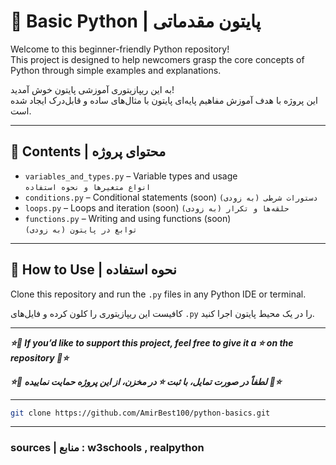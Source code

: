 # 🐍 Basic Python | پایتون مقدماتی 

Welcome to this beginner-friendly Python repository!  
This project is designed to help newcomers grasp the core concepts of Python through simple examples and explanations.

به این ریپازیتوری آموزشی پایتون خوش آمدید!  
این پروژه با هدف آموزش مفاهیم پایه‌ای پایتون با مثال‌های ساده و قابل‌درک ایجاد شده است.

---

## 📂 Contents | محتوای پروژه

- `variables_and_types.py` – Variable types and usage  
  `انواع متغیرها و نحوه استفاده`
- `conditions.py` – Conditional statements (soon) 
  `دستورات شرطی (به زودی) ` 
- `loops.py` – Loops and iteration  (soon)
  `حلقه‌ها و تکرار (به زودی) `
- `functions.py` – Writing and using functions (soon)  
  `توابع در پایتون (به زودی) `

---

## 🚀 How to Use | نحوه استفاده

Clone this repository and run the `.py` files in any Python IDE or terminal.

کافیست این ریپازیتوری را کلون کرده و فایل‌های `.py` را در یک محیط پایتون اجرا کنید.


---

***⭐💖  If you’d like to support this project, feel free to give it a ⭐️ on the repository 💖⭐***

***⭐💖  لطفاً در صورت تمایل، با ثبت ⭐️ در مخزن، از این پروژه حمایت نماییده 💖⭐***

---


```bash
git clone https://github.com/AmirBest100/python-basics.git
```
______


###  sources | منابع :  w3schools , realpython 

